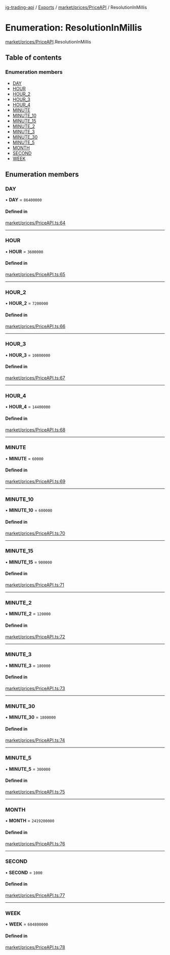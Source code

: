 [ig-trading-api](../README.md) / [Exports](../modules.md) / [market/prices/PriceAPI](../modules/market_prices_PriceAPI.md) / ResolutionInMillis

# Enumeration: ResolutionInMillis

[market/prices/PriceAPI](../modules/market_prices_PriceAPI.md).ResolutionInMillis

## Table of contents

### Enumeration members

- [DAY](market_prices_PriceAPI.ResolutionInMillis.md#day)
- [HOUR](market_prices_PriceAPI.ResolutionInMillis.md#hour)
- [HOUR_2](market_prices_PriceAPI.ResolutionInMillis.md#hour_2)
- [HOUR_3](market_prices_PriceAPI.ResolutionInMillis.md#hour_3)
- [HOUR_4](market_prices_PriceAPI.ResolutionInMillis.md#hour_4)
- [MINUTE](market_prices_PriceAPI.ResolutionInMillis.md#minute)
- [MINUTE_10](market_prices_PriceAPI.ResolutionInMillis.md#minute_10)
- [MINUTE_15](market_prices_PriceAPI.ResolutionInMillis.md#minute_15)
- [MINUTE_2](market_prices_PriceAPI.ResolutionInMillis.md#minute_2)
- [MINUTE_3](market_prices_PriceAPI.ResolutionInMillis.md#minute_3)
- [MINUTE_30](market_prices_PriceAPI.ResolutionInMillis.md#minute_30)
- [MINUTE_5](market_prices_PriceAPI.ResolutionInMillis.md#minute_5)
- [MONTH](market_prices_PriceAPI.ResolutionInMillis.md#month)
- [SECOND](market_prices_PriceAPI.ResolutionInMillis.md#second)
- [WEEK](market_prices_PriceAPI.ResolutionInMillis.md#week)

## Enumeration members

### DAY

• **DAY** = `86400000`

#### Defined in

[market/prices/PriceAPI.ts:64](https://github.com/bennycode/ig-trading-api/blob/98182c7/src/market/prices/PriceAPI.ts#L64)

---

### HOUR

• **HOUR** = `3600000`

#### Defined in

[market/prices/PriceAPI.ts:65](https://github.com/bennycode/ig-trading-api/blob/98182c7/src/market/prices/PriceAPI.ts#L65)

---

### HOUR_2

• **HOUR_2** = `7200000`

#### Defined in

[market/prices/PriceAPI.ts:66](https://github.com/bennycode/ig-trading-api/blob/98182c7/src/market/prices/PriceAPI.ts#L66)

---

### HOUR_3

• **HOUR_3** = `10800000`

#### Defined in

[market/prices/PriceAPI.ts:67](https://github.com/bennycode/ig-trading-api/blob/98182c7/src/market/prices/PriceAPI.ts#L67)

---

### HOUR_4

• **HOUR_4** = `14400000`

#### Defined in

[market/prices/PriceAPI.ts:68](https://github.com/bennycode/ig-trading-api/blob/98182c7/src/market/prices/PriceAPI.ts#L68)

---

### MINUTE

• **MINUTE** = `60000`

#### Defined in

[market/prices/PriceAPI.ts:69](https://github.com/bennycode/ig-trading-api/blob/98182c7/src/market/prices/PriceAPI.ts#L69)

---

### MINUTE_10

• **MINUTE_10** = `600000`

#### Defined in

[market/prices/PriceAPI.ts:70](https://github.com/bennycode/ig-trading-api/blob/98182c7/src/market/prices/PriceAPI.ts#L70)

---

### MINUTE_15

• **MINUTE_15** = `900000`

#### Defined in

[market/prices/PriceAPI.ts:71](https://github.com/bennycode/ig-trading-api/blob/98182c7/src/market/prices/PriceAPI.ts#L71)

---

### MINUTE_2

• **MINUTE_2** = `120000`

#### Defined in

[market/prices/PriceAPI.ts:72](https://github.com/bennycode/ig-trading-api/blob/98182c7/src/market/prices/PriceAPI.ts#L72)

---

### MINUTE_3

• **MINUTE_3** = `180000`

#### Defined in

[market/prices/PriceAPI.ts:73](https://github.com/bennycode/ig-trading-api/blob/98182c7/src/market/prices/PriceAPI.ts#L73)

---

### MINUTE_30

• **MINUTE_30** = `1800000`

#### Defined in

[market/prices/PriceAPI.ts:74](https://github.com/bennycode/ig-trading-api/blob/98182c7/src/market/prices/PriceAPI.ts#L74)

---

### MINUTE_5

• **MINUTE_5** = `300000`

#### Defined in

[market/prices/PriceAPI.ts:75](https://github.com/bennycode/ig-trading-api/blob/98182c7/src/market/prices/PriceAPI.ts#L75)

---

### MONTH

• **MONTH** = `2419200000`

#### Defined in

[market/prices/PriceAPI.ts:76](https://github.com/bennycode/ig-trading-api/blob/98182c7/src/market/prices/PriceAPI.ts#L76)

---

### SECOND

• **SECOND** = `1000`

#### Defined in

[market/prices/PriceAPI.ts:77](https://github.com/bennycode/ig-trading-api/blob/98182c7/src/market/prices/PriceAPI.ts#L77)

---

### WEEK

• **WEEK** = `604800000`

#### Defined in

[market/prices/PriceAPI.ts:78](https://github.com/bennycode/ig-trading-api/blob/98182c7/src/market/prices/PriceAPI.ts#L78)
